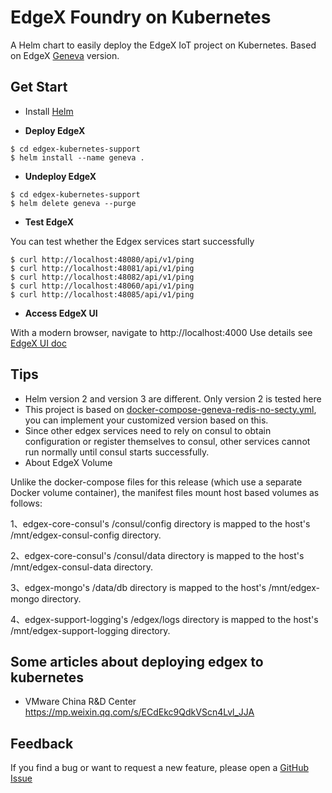 # EdgeX Foundry on Kubernetes

A Helm chart to easily deploy the EdgeX IoT project on Kubernetes.
Based on EdgeX [Geneva](https://github.com/edgexfoundry/developer-scripts/tree/master/releases/geneva/compose-files) version.



## Get Start

- Install [Helm](https://v2.helm.sh/docs/)

- **Deploy EdgeX**
```$xslt
$ cd edgex-kubernetes-support
$ helm install --name geneva .
```
- **Undeploy EdgeX**
```$xslt
$ cd edgex-kubernetes-support
$ helm delete geneva --purge
```
- **Test EdgeX**

You can test whether the Edgex services start successfully
```$xslt
$ curl http://localhost:48080/api/v1/ping
$ curl http://localhost:48081/api/v1/ping
$ curl http://localhost:48082/api/v1/ping
$ curl http://localhost:48060/api/v1/ping
$ curl http://localhost:48085/api/v1/ping
```

- **Access EdgeX UI**

With a modern browser, navigate to http://localhost:4000
Use details see [EdgeX UI doc](https://github.com/edgexfoundry/edgex-ui-go)

## Tips

- Helm version 2 and version 3 are different. Only version 2 is tested here
- This project is based on [docker-compose-geneva-redis-no-secty.yml](https://github.com/edgexfoundry/developer-scripts/blob/master/releases/geneva/compose-files/docker-compose-geneva-redis-no-secty.yml),
you can implement your customized version based on this.
- Since other edgex services need to rely on consul to obtain configuration or register themselves to consul, other services cannot run normally until consul starts successfully.
- About EdgeX Volume

Unlike the docker-compose files for this release (which use a separate Docker volume container), the manifest files mount host based volumes as follows:

1、edgex-core-consul's /consul/config directory is mapped to the host's /mnt/edgex-consul-config directory.

2、edgex-core-consul's /consul/data directory is mapped to the host's /mnt/edgex-consul-data directory.

3、edgex-mongo's /data/db directory is mapped to the host's /mnt/edgex-mongo directory.

4、edgex-support-logging's /edgex/logs directory is mapped to the host's /mnt/edgex-support-logging directory.

## Some articles about deploying edgex to kubernetes

- VMware China R&D Center
https://mp.weixin.qq.com/s/ECdEkc9QdkVScn4Lvl_JJA

## Feedback

If you find a bug or want to request a new feature, please open a [GitHub Issue](https://github.com/DaveZLB/edgex-kubernetes-support/issues)


